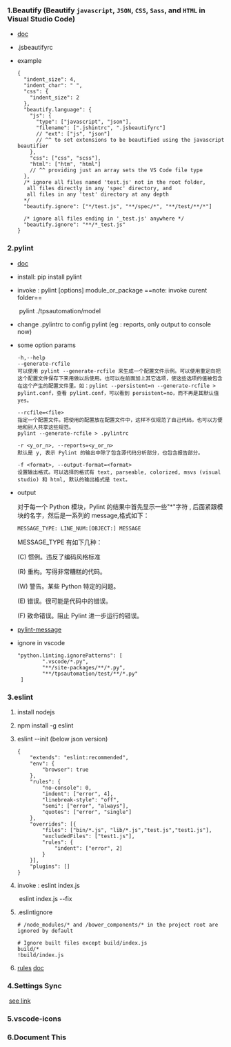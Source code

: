 ### 1.Beautify  (Beautify `javascript`, `JSON`, `CSS`, `Sass`, and `HTML` in Visual Studio Code)

- [doc](https://marketplace.visualstudio.com/items?itemName=HookyQR.beautify)

- .jsbeautifyrc

- example

  ```
  {
    "indent_size": 4,
    "indent_char": " ",
    "css": {
      "indent_size": 2
    },
    "beautify.language": {
      "js": {
        "type": ["javascript", "json"],
        "filename": [".jshintrc", ".jsbeautifyrc"]
        // "ext": ["js", "json"]
        // ^^ to set extensions to be beautified using the javascript beautifier
      },
      "css": ["css", "scss"],
      "html": ["htm", "html"]
      // ^^ providing just an array sets the VS Code file type
    },
    /* ignore all files named 'test.js' not in the root folder,
     all files directly in any 'spec' directory, and
     all files in any 'test' directory at any depth
    */
    "beautify.ignore": ["*/test.js", "**/spec/*", "**/test/**/*"]

    /* ignore all files ending in '_test.js' anywhere */
    "beautify.ignore": "**/*_test.js"
  }
  ```


### 2.pylint

-   [doc](https://pylint.readthedocs.io/en/latest/)

-   install: pip install pylint

-   invoke : pylint [options] module_or_package    ==note: invoke curent folder==

    ​	pylint ./tpsautomation/model

-   change .pylintrc to config pylint  (eg : reports, only output to console now)

-   some option params

    ```
    -h,--help
    --generate-rcfile
    可以使用 pylint --generate-rcfile 来生成一个配置文件示例。可以使用重定向把这个配置文件保存下来用做以后使用。也可以在前面加上其它选项，使这些选项的值被包含在这个产生的配置文件里。如：pylint --persistent=n --generate-rcfile > pylint.conf，查看 pylint.conf，可以看到 persistent=no，而不再是其默认值 yes。

    --rcfile=<file>
    指定一个配置文件。把使用的配置放在配置文件中，这样不仅规范了自己代码，也可以方便地和别人共享这些规范。
    pylint --generate-rcfile > .pylintrc

    -r <y_or_n>, --reports=<y_or_n>
    默认是 y, 表示 Pylint 的输出中除了包含源代码分析部分，也包含报告部分。

    -f <format>, --output-format=<format>
    设置输出格式。可以选择的格式有 text, parseable, colorized, msvs (visual studio) 和 html, 默认的输出格式是 text。
    ```

-   output

    对于每一个 Python 模块，Pylint 的结果中首先显示一些"*"字符 , 后面紧跟模块的名字，然后是一系列的 message,格式如下：

    `MESSAGE_TYPE: LINE_NUM:[OBJECT:] MESSAGE`

    MESSAGE_TYPE 有如下几种：

    (C) 惯例。违反了编码风格标准

    (R) 重构。写得非常糟糕的代码。

    (W) 警告。某些 Python 特定的问题。

    (E) 错误。很可能是代码中的错误。

    (F) 致命错误。阻止 Pylint 进一步运行的错误。

-   [pylint-message](https://github.com/janjur/readable-pylint-messages/blob/master/README.md)

-   ignore in vscode

    ```
    "python.linting.ignorePatterns": [
            ".vscode/*.py",
            "**/site-packages/**/*.py",
            "**/tpsautomation/test/**/*.py"
     ]
    ```

### 3.eslint

1. install nodejs

2. npm install -g eslint

3. eslint --init   (below json version)

   ```
   {
       "extends": "eslint:recommended",
       "env": {
           "browser": true
       },
       "rules": {
           "no-console": 0,
           "indent": ["error", 4],
           "linebreak-style": "off",
           "semi": ["error", "always"],
           "quotes": ["error", "single"]
       },
       "overrides": [{
           "files": ["bin/*.js", "lib/*.js","test.js","test1.js"],
           "excludedFiles": ["test1.js"],
           "rules": {
               "indent": ["error", 2]
           }
       }],
       "plugins": []
   }
   ```

4. invoke :  eslint index.js

   ​	      eslint index.js --fix

5. .eslintignore

   ```
   # /node_modules/* and /bower_components/* in the project root are ignored by default

   # Ignore built files except build/index.js
   build/*
   !build/index.js
   ```


6. [rules](http://eslint.cn/docs/rules/)      [doc](http://eslint.cn/docs/user-guide/configuring)

### 4.Settings Sync

​    [see link](https://marketplace.visualstudio.com/items?itemName=Shan.code-settings-sync)

### 5.vscode-icons

### 6.Document This
